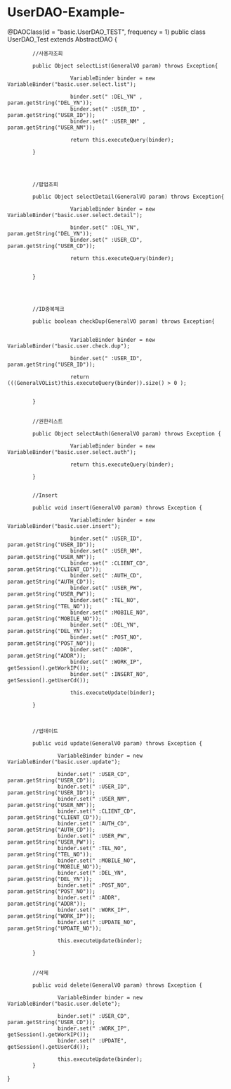 # UserDAO-Example-


@DAOClass(id = "basic.UserDAO_TEST", frequency = 1)
public class UserDAO_Test extends AbstractDAO {
	
			//사용자조회
	 		
			public Object selectList(GeneralVO param) throws Exception{
				
						VariableBinder binder = new VariableBinder("basic.user.select.list");
						
						binder.set(" :DEL_YN" , 								param.getString("DEL_YN"));
						binder.set(" :USER_ID" , 								param.getString("USER_ID"));
						binder.set(" :USER_NM" , 							param.getString("USER_NM"));
						
						return this.executeQuery(binder);
						
			}
			
			
	
			
			//팝업조회	
			
			public Object selectDetail(GeneralVO param) throws Exception{
			
						VariableBinder binder = new VariableBinder("basic.user.select.detail");
					
						binder.set(" :DEL_YN",						param.getString("DEL_YN"));
						binder.set(" :USER_CD",						param.getString("USER_CD"));
					
						return this.executeQuery(binder);
					
			
			}
			
			
		
		
			//ID중복체크
		
			public boolean checkDup(GeneralVO param) throws Exception{
			 
			 
						VariableBinder binder = new VariableBinder("basic.user.check.dup");
			 
						binder.set(" :USER_ID",								param.getString("USER_ID"));
			 
						return (((GeneralVOList)this.executeQuery(binder)).size() > 0 );
			 
			 
			}
			
			
			//권한리스트
			
			public Object selectAuth(GeneralVO param) throws Exception {
				
						VariableBinder binder = new VariableBinder("basic.user.select.auth");
						
						return this.executeQuery(binder);
				
			}
			
			
			//Insert
			
			public void insert(GeneralVO param) throws Exception {
				
						VariableBinder binder = new VariableBinder("basic.user.insert");
						
						binder.set(" :USER_ID",                                   	 param.getString("USER_ID"));
						binder.set(" :USER_NM",                                      param.getString("USER_NM"));
						binder.set(" :CLIENT_CD",                                    param.getString("CLIENT_CD"));
						binder.set(" :AUTH_CD",                                       param.getString("AUTH_CD"));
						binder.set(" :USER_PW",                             	         param.getString("USER_PW"));
						binder.set(" :TEL_NO",                                   		 param.getString("TEL_NO"));
						binder.set(" :MOBILE_NO",                                   param.getString("MOBILE_NO"));
						binder.set(" :DEL_YN",                                   		 param.getString("DEL_YN"));
						binder.set(" :POST_NO",                                      param.getString("POST_NO"));
						binder.set(" :ADDR",                               			     param.getString("ADDR"));
						binder.set(" :WORK_IP",                                	     getSession().getWorkIP());
						binder.set(" :INSERT_NO",                                    getSession().getUserCd());
						
						this.executeUpdate(binder);
						
			}
			
		
			
			//업데이트
			
			public void update(GeneralVO param) throws Exception {
				
					VariableBinder binder = new VariableBinder("basic.user.update");
					
					binder.set(" :USER_CD",                                    param.getString("USER_CD"));
					binder.set(" :USER_ID",                                      param.getString("USER_ID"));
					binder.set(" :USER_NM",                                    param.getString("USER_NM"));
					binder.set(" :CLIENT_CD",                                  param.getString("CLIENT_CD"));
					binder.set(" :AUTH_CD",                                     param.getString("AUTH_CD"));
					binder.set(" :USER_PW",                                    param.getString("USER_PW"));
					binder.set(" :TEL_NO",                                       param.getString("TEL_NO"));
					binder.set(" :MOBILE_NO",                                 param.getString("MOBILE_NO"));
					binder.set(" :DEL_YN",                                       param.getString("DEL_YN"));
					binder.set(" :POST_NO",                                     param.getString("POST_NO"));
					binder.set(" :ADDR",                                    	   param.getString("ADDR"));
					binder.set(" :WORK_IP",                                      param.getString("WORK_IP"));
					binder.set(" :UPDATE_NO",                                 param.getString("UPDATE_NO"));
				
					this.executeUpdate(binder);
				
			}
			
			
			//삭제
			
			public void delete(GeneralVO param) throws Exception {
				
					VariableBinder binder = new VariableBinder("basic.user.delete");
					
					binder.set(" :USER_CD",                                  param.getString("USER_CD"));
					binder.set(" :WORK_IP",                                   getSession().getWorkIP());
					binder.set(" :UPDATE",                                    getSession().getUserCd());
					
					this.executeUpdate(binder);
			}
			
			
}
